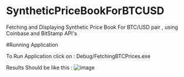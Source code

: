 # SyntheticPriceBookForBTCUSD
Fetching and Displaying Synthetic Price Book For BTC/USD pair , using Coinbase and BitStamp API's


#Running Application 

To Run Application click on : Debug/FetchingBTCPrices.exe 


Results Should be like this : 
![image](https://user-images.githubusercontent.com/68395767/138080641-d35ff365-98ec-43f4-8c5d-36b5847f2dbc.png)

